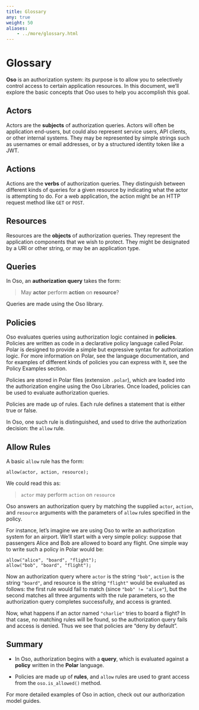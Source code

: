 ```yaml
---
title: Glossary
any: true
weight: 50
aliases: 
    - ../more/glossary.html
---
```


# Glossary

**Oso** is an authorization system: its purpose is to allow you
to selectively control access to certain application resources.
In this document, we’ll explore the basic concepts that Oso uses
to help you accomplish this goal.

## Actors

Actors are the **subjects** of authorization queries. Actors will often be
application end-users, but could also represent service users, API clients,
or other internal systems. They may be represented by simple strings
such as usernames or email addresses, or by a structured identity token
like a JWT.

## Actions

Actions are the **verbs** of authorization queries. They distinguish between
different kinds of queries for a given resource by indicating what the
actor is attempting to do. For a web application, the action might be an
HTTP request method like `GET` or `POST`.

## Resources

Resources are the **objects** of authorization queries. They represent the
application components that we wish to protect. They might be designated by
a URI or other string, or may be an application type.

## Queries

In Oso, an **authorization query** takes the form:

> May **actor** perform **action** on **resource**?

Queries are made using the Oso library.

## Policies

Oso evaluates queries using authorization logic contained in **policies**.
Policies are written as code in a declarative policy language called Polar.
Polar is designed to provide a simple but expressive syntax for authorization
logic. For more information on Polar, see the language documentation,
and for examples of different kinds of policies you can express with it,
see the Policy Examples section.

Policies are stored in Polar files (extension `.polar`), which are loaded
into the authorization engine using the Oso Libraries.
Once loaded, policies can be used to evaluate authorization queries.

Policies are made up of rules. Each rule defines
a statement that is either true or false.

In Oso, one such rule is distinguished, and used to drive the authorization
decision: the `allow` rule.

## Allow Rules

A basic `allow` rule has the form:

```
allow(actor, action, resource);
```

We could read this as:

> `actor` may perform `action` on `resource`

Oso answers an authorization query by matching the supplied `actor`,
`action`, and `resource` arguments with the parameters of `allow`
rules specified in the policy.

For instance, let’s imagine we are using Oso to write an authorization system
for an airport. We’ll start with a very simple policy: suppose that passengers
Alice and Bob are allowed to board any flight. One simple way to write such
a policy in Polar would be:

```
allow("alice", "board", "flight");
allow("bob", "board", "flight");
```

Now an authorization query where `actor` is the string `"bob"`,
`action` is the string `"board"`, and resource is the string `"flight"`
would be evaluated as follows: the first rule would fail to match (since
`"bob" != "alice"`), but the second matches all three arguments with
the rule parameters, so the authorization query completes successfully,
and access is granted.

Now, what happens if an actor named `"charlie"` tries to board a flight?
In that case, no matching rules will be found, so the authorization query
fails and access is denied. Thus we see that policies are “deny by
default”.

<!-- Going further -->
<!-- ------------- -->
<!-- Our simple string-based policy has some obvious limitations. -->
<!-- We'd like to write rules that apply to all passengers, not just -->
<!-- Alice and Bob. Passengers shouldn't be able to board *any* flight, -->
<!-- but only flights for which they have boarding passes. Maybe we'd -->
<!-- like to check whether or not passengers have gone through security -->
<!-- before allowing them to board. And what about flight attendants? -->
<!-- We might want to write separate rules for their boarding permissions. -->
<!-- All of this is possible, and easy to integrate with your -->
<!-- application's data using -->
<!-- :doc:`application types </getting-started/policies/application-types>`. -->
## Summary


* In Oso, authorization begins with a **query**, which is evaluated against a
**policy** written in the **Polar** language.


* Policies are made up of **rules**, and `allow` rules are used to grant
access from the `oso.is_allowed()` method.

For more detailed examples of Oso in action, check out our
authorization model guides.
